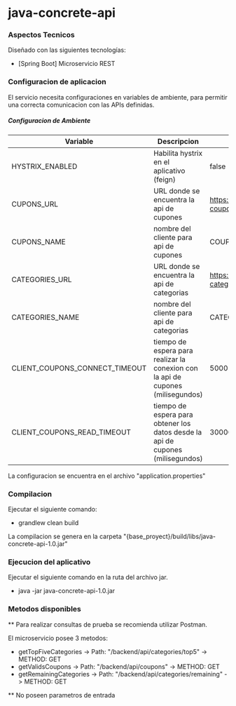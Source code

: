 # java-concrete-api


### Aspectos Tecnicos

Diseñado con las siguientes tecnologías:

* [Spring Boot] Microservicio REST

### Configuracion de aplicacion

El servicio necesita configuraciones en variables de ambiente, para permitir una correcta comunicacion con las APIs definidas.

##### Configuracion de Ambiente

| Variable | Descripcion | Por Defecto |
| --------------------------------------- | ---------------------------------------------------------------------------------------------------------------- | ------------------ |  
| HYSTRIX_ENABLED | Habilita hystrix en el aplicativo (feign) | false |
| CUPONS_URL | URL donde se encuentra la api de cupones | https://cs-hsa-api-coupons.herokuapp.com |
| CUPONS_NAME | nombre del cliente para api de cupones | COUPONS |
| CATEGORIES_URL | URL donde se encuentra la api de categorias | https://cs-hsa-api-categories.herokuapp.com |
| CATEGORIES_NAME | nombre del cliente para api de categorias | CATEGORIES |
| CLIENT_COUPONS_CONNECT_TIMEOUT | tiempo de espera para realizar la conexion con la api de cupones (milisegundos) | 5000 |
| CLIENT_COUPONS_READ_TIMEOUT | tiempo de espera para obtener los datos desde la api de cupones (milisegundos) | 300000 |

La configuracion se encuentra en el archivo "application.properties"

### Compilacion

Ejecutar el siguiente comando:
- grandlew clean build

La compilacion se genera en la carpeta "{base_proyect}/build/libs/java-concrete-api-1.0.jar"

### Ejecucion del aplicativo

Ejecutar el siguiente comando en la ruta del archivo jar.
- java -jar java-concrete-api-1.0.jar

### Metodos disponibles

** Para realizar consultas de prueba se recomienda utilizar Postman.

El microservicio posee 3 metodos:
- getTopFiveCategories  -> Path: "/backend/api/categories/top5"  -> METHOD: GET
- getValidsCoupons  -> Path: "/backend/api/coupons"  -> METHOD: GET
- getRemainingCategories  -> Path: "/backend/api/categories/remaining"  -> METHOD: GET

** No poseen parametros de entrada